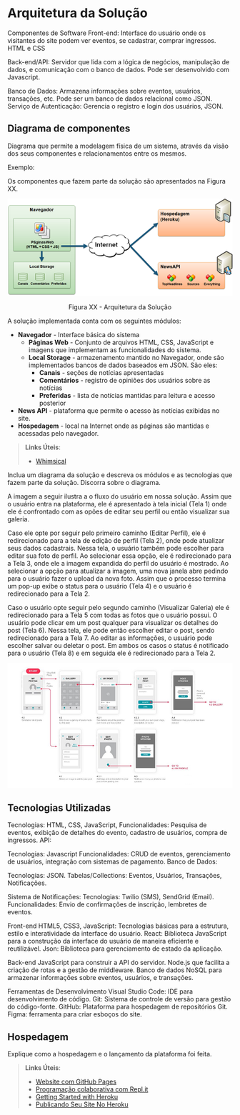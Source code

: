 # Arquitetura da Solução

Componentes de Software
Front-end: Interface do usuário onde os visitantes do site podem ver eventos, se cadastrar, comprar ingressos. HTML e CSS

Back-end/API: Servidor que lida com a lógica de negócios, manipulação de dados, e comunicação com o banco de dados. Pode ser desenvolvido com Javascript.

Banco de Dados: Armazena informações sobre eventos, usuários, transações, etc. Pode ser um banco de dados relacional como JSON.
Serviço de Autenticação: Gerencia o registro e login dos usuários, JSON.

## Diagrama de componentes

Diagrama que permite a modelagem física de um sistema, através da visão dos seus componentes e relacionamentos entre os mesmos.

Exemplo: 

Os componentes que fazem parte da solução são apresentados na Figura XX.

![Diagrama de Componentes](img/componentes.png)
<center>Figura XX - Arquitetura da Solução</center>

A solução implementada conta com os seguintes módulos:
- **Navegador** - Interface básica do sistema  
  - **Páginas Web** - Conjunto de arquivos HTML, CSS, JavaScript e imagens que implementam as funcionalidades do sistema.
   - **Local Storage** - armazenamento mantido no Navegador, onde são implementados bancos de dados baseados em JSON. São eles: 
     - **Canais** - seções de notícias apresentadas 
     - **Comentários** - registro de opiniões dos usuários sobre as notícias
     - **Preferidas** - lista de notícias mantidas para leitura e acesso posterior
 - **News API** - plataforma que permite o acesso às notícias exibidas no site.
 - **Hospedagem** - local na Internet onde as páginas são mantidas e acessadas pelo navegador. 

> **Links Úteis**:
>
> - [Whimsical](https://whimsical.com/)

Inclua um diagrama da solução e descreva os módulos e as tecnologias que fazem parte da solução. Discorra sobre o diagrama.

A imagem a seguir ilustra a o fluxo do usuário em nossa solução. Assim
que o usuário entra na plataforma, ele é apresentado à tela inicial
(Tela 1) onde ele é confrontado com as opões de editar seu perfil ou
então visualizar sua galeria.

Caso ele opte por seguir pelo primeiro caminho (Editar Perfil), ele é
redirecionado para a tela de edição de perfil (Tela 2), onde pode
atualizar seus dados cadastrais. Nessa tela, o usuário também pode
escolher para editar sua foto de perfil. Ao selecionar essa opção, ele é
redirecionado para a Tela 3, onde ele a imagem expandida do perfil do
usuário é mostrado. Ao selecionar a opção para atualizar a imagem, uma
nova janela abre pedindo para o usuário fazer o upload da nova foto.
Assim que o processo termina um pop-up exibe o status para o usuário
(Tela 4) e o usuário é redirecionado para a Tela 2.

Caso o usuário opte seguir pelo segundo caminho (Visualizar Galeria) ele
é redirecionado para a Tela 5 com todas as fotos que o usuário possui. O
usuário pode clicar em um post qualquer para visualizar os detalhes do
post (Tela 6). Nessa tela, ele pode então escolher editar o post, sendo
redirecionado para a Tela 7. Ao editar as informações, o usuário pode
escolher salvar ou deletar o post. Em ambos os casos o status é
notificado para o usuário (Tela 8) e em seguida ele é redirecionado
para a Tela 2.

![Exemplo de UserFlow](img/userflow.jpg)


## Tecnologias Utilizadas

Tecnologias: HTML, CSS, JavaScript, Funcionalidades: Pesquisa de eventos, exibição de detalhes do evento, cadastro de usuários, compra de ingressos.
API:

Tecnologias: Javascript 
Funcionalidades: CRUD de eventos, gerenciamento de usuários, integração com sistemas de pagamento.
Banco de Dados:

Tecnologias: JSON.
Tabelas/Collections: Eventos, Usuários, Transações, Notificações.

Sistema de Notificações:
Tecnologias: Twilio (SMS), SendGrid (Email).
Funcionalidades: Envio de confirmações de inscrição, lembretes de eventos.

Front-end
HTML5, CSS3, JavaScript: Tecnologias básicas para a estrutura, estilo e interatividade da interface do usuário.
React: Biblioteca JavaScript para a construção da interface do usuário de maneira eficiente e reutilizável.
Json: Biblioteca para gerenciamento de estado da aplicação.

Back-end
 JavaScript para construir a API do servidor.
Node.js que facilita a criação de rotas e a gestão de middleware.
 Banco de dados NoSQL para armazenar informações sobre eventos, usuários, e transações.

 Ferramentas de Desenvolvimento
Visual Studio Code: IDE para desenvolvimento de código.
Git: Sistema de controle de versão para gestão do código-fonte.
GitHub: Plataforma para hospedagem de repositórios Git.
Figma: ferramenta para criar esboços do site.

## Hospedagem

Explique como a hospedagem e o lançamento da plataforma foi feita.

> **Links Úteis**:
>
> - [Website com GitHub Pages](https://pages.github.com/)
> - [Programação colaborativa com Repl.it](https://repl.it/)
> - [Getting Started with Heroku](https://devcenter.heroku.com/start)
> - [Publicando Seu Site No Heroku](http://pythonclub.com.br/publicando-seu-hello-world-no-heroku.html)
